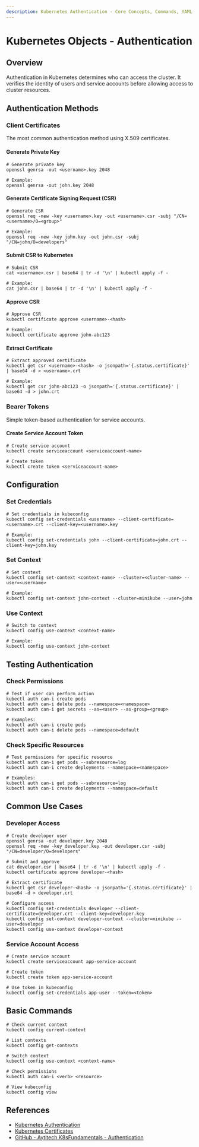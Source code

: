 ```yaml
---
description: Kubernetes Authentication - Core Concepts, Commands, YAML Configuration, and Practical Examples
---
```


# Kubernetes Objects - Authentication

## Overview

Authentication in Kubernetes determines who can access the cluster. It verifies the identity of users and service
accounts before allowing access to cluster resources.

## Authentication Methods

### Client Certificates

The most common authentication method using X.509 certificates.

#### Generate Private Key

```shell
# Generate private key
openssl genrsa -out <username>.key 2048

# Example:
openssl genrsa -out john.key 2048
```

#### Generate Certificate Signing Request (CSR)

```shell
# Generate CSR
openssl req -new -key <username>.key -out <username>.csr -subj "/CN=<username>/O=<group>"

# Example:
openssl req -new -key john.key -out john.csr -subj "/CN=john/O=developers"
```

#### Submit CSR to Kubernetes

```shell
# Submit CSR
cat <username>.csr | base64 | tr -d '\n' | kubectl apply -f -

# Example:
cat john.csr | base64 | tr -d '\n' | kubectl apply -f -
```

#### Approve CSR

```shell
# Approve CSR
kubectl certificate approve <username>-<hash>

# Example:
kubectl certificate approve john-abc123
```

#### Extract Certificate

```shell
# Extract approved certificate
kubectl get csr <username>-<hash> -o jsonpath='{.status.certificate}' | base64 -d > <username>.crt

# Example:
kubectl get csr john-abc123 -o jsonpath='{.status.certificate}' | base64 -d > john.crt
```

### Bearer Tokens

Simple token-based authentication for service accounts.

#### Create Service Account Token

```shell
# Create service account
kubectl create serviceaccount <serviceaccount-name>

# Create token
kubectl create token <serviceaccount-name>
```

## Configuration

### Set Credentials

```shell
# Set credentials in kubeconfig
kubectl config set-credentials <username> --client-certificate=<username>.crt --client-key=<username>.key

# Example:
kubectl config set-credentials john --client-certificate=john.crt --client-key=john.key
```

### Set Context

```shell
# Set context
kubectl config set-context <context-name> --cluster=<cluster-name> --user=<username>

# Example:
kubectl config set-context john-context --cluster=minikube --user=john
```

### Use Context

```shell
# Switch to context
kubectl config use-context <context-name>

# Example:
kubectl config use-context john-context
```

## Testing Authentication

### Check Permissions

```shell
# Test if user can perform action
kubectl auth can-i create pods
kubectl auth can-i delete pods --namespace=<namespace>
kubectl auth can-i get secrets --as=<user> --as-group=<group>

# Examples:
kubectl auth can-i create pods
kubectl auth can-i delete pods --namespace=default
```

### Check Specific Resources

```shell
# Test permissions for specific resource
kubectl auth can-i get pods --subresource=log
kubectl auth can-i create deployments --namespace=<namespace>

# Examples:
kubectl auth can-i get pods --subresource=log
kubectl auth can-i create deployments --namespace=default
```

## Common Use Cases

### Developer Access

```shell
# Create developer user
openssl genrsa -out developer.key 2048
openssl req -new -key developer.key -out developer.csr -subj "/CN=developer/O=developers"

# Submit and approve
cat developer.csr | base64 | tr -d '\n' | kubectl apply -f -
kubectl certificate approve developer-<hash>

# Extract certificate
kubectl get csr developer-<hash> -o jsonpath='{.status.certificate}' | base64 -d > developer.crt

# Configure access
kubectl config set-credentials developer --client-certificate=developer.crt --client-key=developer.key
kubectl config set-context developer-context --cluster=minikube --user=developer
kubectl config use-context developer-context
```

### Service Account Access

```shell
# Create service account
kubectl create serviceaccount app-service-account

# Create token
kubectl create token app-service-account

# Use token in kubeconfig
kubectl config set-credentials app-user --token=<token>
```

## Basic Commands

```shell
# Check current context
kubectl config current-context

# List contexts
kubectl config get-contexts

# Switch context
kubectl config use-context <context-name>

# Check permissions
kubectl auth can-i <verb> <resource>

# View kubeconfig
kubectl config view
```

## References

- [Kubernetes Authentication](https://kubernetes.io/docs/reference/access-authn-authz/authentication/)
- [Kubernetes Certificates](https://kubernetes.io/docs/tasks/tls/managing-tls-certificates/)
- [GitHub - Aytitech K8sFundamentals - Authentication](https://github.com/aytitech/k8sfundamentals/tree/main/authetication)
